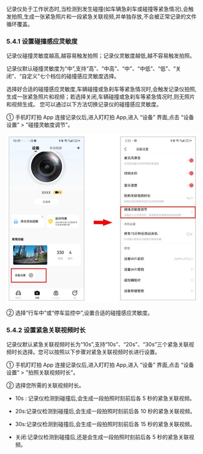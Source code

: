记录仪处于工作状态时,当检测到发生碰撞(如车辆急刹车或碰撞等紧急情况),会触发拍照,生成一张紧急照片和一段紧急关联视频,并单独存放,不会被正常记录的文件循环覆盖。

### 5.4.1 设置碰撞感应灵敏度

记录仪碰撞灵敏度越高,越容易触发拍照；记录仪灵敏度越低,越不容易触发拍照。

记录仪默认碰撞灵敏度为“中”,支持“高”、“中高”、“中”、“中低”、“低”、“关闭”、“自定义”七个档位的碰撞感应灵敏度选择。

选择好合适的碰撞感应灵敏度,车辆碰撞或急刹车等紧急情况时,会触发记录仪拍照,生成一张紧急照片和视频；若选择关闭,车辆碰撞或急刹车等紧急情况时,则无照片和视频生成。 您可以通过以下方法切换记录仪的碰撞感应灵敏度。

① 手机盯盯拍 App 连接记录仪后,进入盯盯拍 App,进入 “设备” 界面,点击 “设备设置” > "碰撞灵敏度调节"。

![碰撞灵敏度设置界面](../../images/z60_collision_sensitivity_settings.jpg)

② 选择“行车中”或“停车监控中”,设置合适的碰撞感应灵敏度。

### 5.4.2 设置紧急关联视频时长

记录仪默认紧急关联视频时长为“10s”,支持“10s”、“20s”、“30s”三个紧急关联视频时长选择。您可以按照以下步骤对紧急关联视频时长进行设置。

① 手机盯盯拍 App 连接记录仪后,进入盯盯拍 App,进入 “设备” 界面,点击 “设备设置” > "拍照关联视频时长"。

② 选择您所需的关联视频时长。

- 10s : 记录仪检测到碰撞后,会生成一段拍照时刻前后各 5 秒的紧急关联视频。

- 20s:记录仪检测到碰撞后,会生成一段拍照时刻前后各 10 秒的紧急关联视频。

- 30s:记录仪检测到碰撞后,会生成一段拍照时刻前后各 15 秒的紧急关联视频。

- 关闭:记录仪检测到碰撞后,还是会生成一段拍照时刻前后各 5 秒的紧急关联视频。